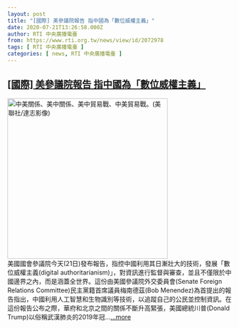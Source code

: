 ```yaml
---
layout: post
title: "[國際] 美參議院報告 指中國為「數位威權主義」"
date: 2020-07-21T13:26:58.000Z
author: RTI 中央廣播電臺
from: https://www.rti.org.tw/news/view/id/2072978
tags: [ RTI 中央廣播電臺 ]
categories: [ news, RTI 中央廣播電臺 ]
---
```

<!--1595338018000-->
[[國際] 美參議院報告 指中國為「數位威權主義」](https://www.rti.org.tw/news/view/id/2072978)
------

<div>
<img src="https://static.rti.org.tw/assets/thumbnails/2019/12/19/3b37530b4a35a45e09a34cd4f98def6c.jpg" width="360" alt="中美關係、美中關係、美中貿易戰、中美貿易戰。(美聯社/達志影像)" title="中美關係、美中關係、美中貿易戰、中美貿易戰。(美聯社/達志影像)"><br>美國國會參議院今天(21日)發布報告，指控中國利用其日漸壯大的技術，發展「數位威權主義(digital authoritarianism)」，對資訊進行監督與審查，並且不僅限於中國邊界之內，而是涵蓋全世界。這份由美國參議院外交委員會(Senate Foreign Relations Committee)民主黨籍首席議員梅南德茲(Bob Menendez)為首提出的報告指出，中國利用人工智慧和生物識別等技術，以追蹤自己的公民並控制資訊。在這份報告公布之際，華府和北京之間的關係不斷升高緊張，美國總統川普(Donald Trump)以俗稱武漢肺炎的2019年冠...<a target="_blank" href="https://www.rti.org.tw/news/view/id/2072978">...more</a>
</div>
